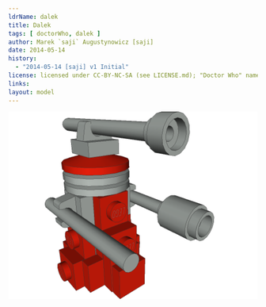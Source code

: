 ```yaml
---
ldrName: dalek
title: Dalek
tags: [ doctorWho, dalek ]
author: Marek `saji` Augustynowicz [saji]
date: 2014-05-14
history:
  - "2014-05-14 [saji] v1 Initial"
license: licensed under CC-BY-NC-SA (see LICENSE.md); "Doctor Who" name and "Dalek" name and original design are trademarks of BBC
links:
layout: model
---
```


![Exterminate!](dalek.png)

